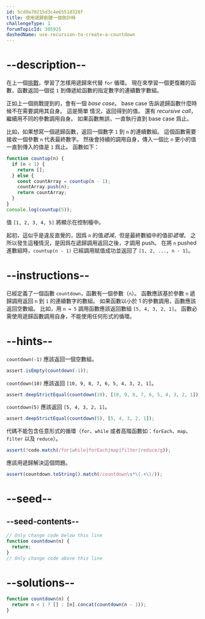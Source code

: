 ```yaml
---
id: 5cd9a70215d3c4e65518328f
title: 使用遞歸創建一個倒計時
challengeType: 1
forumTopicId: 305925
dashedName: use-recursion-to-create-a-countdown
---
```


# --description--

在上一個[挑戰](/learn/javascript-algorithms-and-data-structures/basic-javascript/replace-loops-using-recursion)，學習了怎樣用遞歸來代替 `for` 循環。 現在來學習一個更復雜的函數，函數返回一個從 `1` 到傳遞給函數的指定數字的連續數字數組。

正如上一個挑戰提到的，會有一個 <dfn>base case</dfn>。 base case 告訴遞歸函數什麼時候不在需要調用其自身。 這是簡單 情況，返回得到的值。 還有 <dfn>recursive call</dfn>，繼續用不同的參數調用自身。 如果函數無誤，一直執行直到 base case 爲止。

比如，如果想寫一個遞歸函數，返回一個數字 `1` 到 `n` 的連續數組。 這個函數需要接收一個參數 `n` 代表最終數字。 然後會持續的調用自身，傳入一個比 `n` 更小的值一直到傳入的值是 `1` 爲止。 函數如下：

```javascript
function countup(n) {
  if (n < 1) {
    return [];
  } else {
    const countArray = countup(n - 1);
    countArray.push(n);
    return countArray;
  }
}
console.log(countup(5));
```

值 `[1, 2, 3, 4, 5]` 將顯示在控制檯中。

起初，這似乎是違反直覺的，因爲 `n` 的值*遞減*，但是最終數組中的值卻*遞增*。 之所以發生這種情況，是因爲在遞歸調用返回之後，才調用 push。 在將 `n` pushed 進數組時，`countup(n - 1)` 已經調用賦值成功並返回了 `[1, 2, ..., n - 1]`。

# --instructions--

已經定義了一個函數 `countdown`，函數有一個參數（`n`）。 函數應該基於參數 `n` 遞歸調用返回 `n` 到 `1` 的連續數字的數組。 如果函數以小於 1 的參數調用，函數應該返回空數組。 比如，用 `n = 5` 調用函數應該返回數組 `[5, 4, 3, 2, 1]`。 函數必需使用遞歸函數調用自身，不能使用任何形式的循環。

# --hints--

`countdown(-1)` 應該返回一個空數組。

```js
assert.isEmpty(countdown(-1));
```

`countdown(10)` 應該返回 `[10, 9, 8, 7, 6, 5, 4, 3, 2, 1]`。

```js
assert.deepStrictEqual(countdown(10), [10, 9, 8, 7, 6, 5, 4, 3, 2, 1]);
```

`countdown(5)` 應該返回 `[5, 4, 3, 2, 1]`。

```js
assert.deepStrictEqual(countdown(5), [5, 4, 3, 2, 1]);
```

代碼不能包含任意形式的循環（`for`、`while` 或者高階函數如：`forEach`、`map`、`filter` 以及 `reduce`）。

```js
assert(!code.match(/for|while|forEach|map|filter|reduce/g));
```

應該用遞歸解決這個問題。

```js
assert(countdown.toString().match(/countdown\s*\(.+\)/));
```

# --seed--

## --seed-contents--

```js
// Only change code below this line
function countdown(n) {
  return;
}
// Only change code above this line
```

# --solutions--

```js
function countdown(n) {
  return n < 1 ? [] : [n].concat(countdown(n - 1));
}
```
